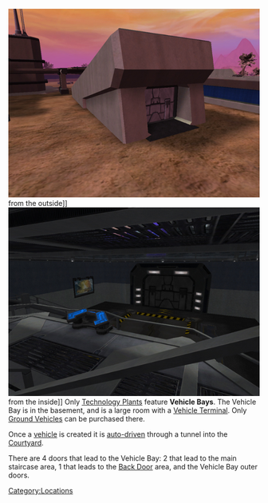 ![](images/VehicleBayExterior.jpg "fig:VehicleBayExterior.jpg") from the
outside\]\] ![](images/VehicleBayInterior.jpg "fig:VehicleBayInterior.jpg")
from the inside\]\] Only [Technology
Plants](Technology_Plant "wikilink") feature **Vehicle Bays**. The
Vehicle Bay is in the basement, and is a large room with a [Vehicle
Terminal](Vehicle_Terminal "wikilink"). Only [Ground
Vehicles](:category:Ground_Vehicles "wikilink") can be purchased there.

Once a [vehicle](vehicle "wikilink") is created it is
[auto-driven](auto-drive "wikilink") through a tunnel into the
[Courtyard](Courtyard "wikilink").

There are 4 doors that lead to the Vehicle Bay: 2 that lead to the main
staircase area, 1 that leads to the [Back Door](Back_Door "wikilink")
area, and the Vehicle Bay outer doors.

[Category:Locations](Category:Locations "wikilink")
